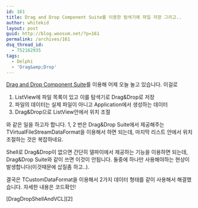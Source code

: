 ```yaml
---
id: 161
title: Drag and Drop Component Suite를 이용한 탐색기에 파일 저장 그리고..
author: whitekid
layout: post
guid: http://blog.woosum.net/?p=161
permalink: /archives/161
dsq_thread_id:
  - 752162935
tags:
  - Delphi
  - 'Drag&amp;Drop'
---
```

[Drag and Drop Component Suite][1]를 이용해 어제 오늘 놀고 있습니다. 이걸로

  1. ListView에 파일 목록이 있고 이를 탐색기로 Drag&Drop로 저장
  2. 파일의 데이터는 실제 파일이 아니고 Application에서 생성하는 데이터
  3. Drag&Drop으로 ListView안에서 위치 조절

와 같은 일을 하고자 합니다. 1, 2 번은 Drag&Drop Suite에서 제공해주는 TVirtualFileStreamDataFormat을 이용해서 하면 되는데, 마지막 리스트 안에서 위치조절하는 것은 복잡하네요.

Shell로 Drag&Drop이 없으면 간단히 델파이에서 제공하는 기능을 이용하면 되는데, Drag&Drop Suite와 같이 쓰면 이것이 안됩니다. 둘중에 하나만 사용해야하는 현상이 발생합니다(이것때문에 삽질좀 하고..).

결국은 TCustomDataFormat을 이용해서 2가지 데이터 형태를 같이 사용해서 해결했습니다. 자세한 내용은 코드확인!

[DragDropShellAndVCL][2]

 [1]: http://melander.dk/delphi/dragdrop

